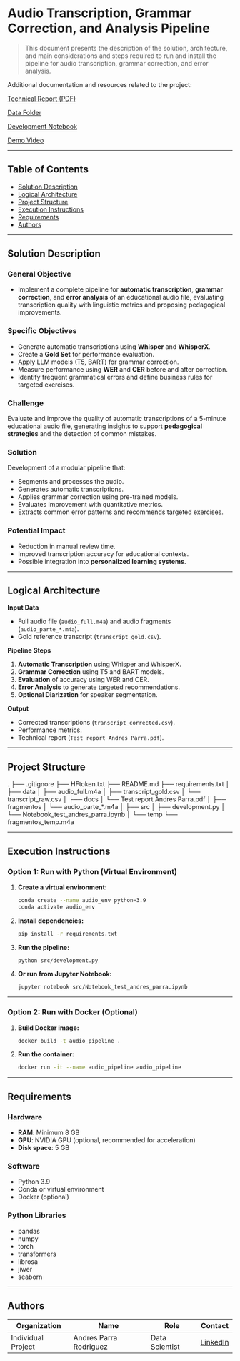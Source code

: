 # Audio Transcription, Grammar Correction, and Analysis Pipeline
>This document presents the description of the solution, architecture, and main considerations and steps required to run and install the pipeline for audio transcription, grammar correction, and error analysis.

Additional documentation and resources related to the project:

[Technical Report (PDF)](docs/Test%20report%20Andres%20Parra.pdf)

[Data Folder](data/)

[Development Notebook](src/Notebook_test_andres_parra.ipynb)

[Demo Video](Pending)

---

## Table of Contents
* [Solution Description](#solution-description)
* [Logical Architecture](#logical-architecture)
* [Project Structure](#project-structure)
* [Execution Instructions](#execution-instructions)
* [Requirements](#requirements)
* [Authors](#authors)

---

## Solution Description

### General Objective
- Implement a complete pipeline for **automatic transcription**, **grammar correction**, and **error analysis** of an educational audio file, evaluating transcription quality with linguistic metrics and proposing pedagogical improvements.

### Specific Objectives
- Generate automatic transcriptions using **Whisper** and **WhisperX**.
- Create a **Gold Set** for performance evaluation.
- Apply LLM models (T5, BART) for grammar correction.
- Measure performance using **WER** and **CER** before and after correction.
- Identify frequent grammatical errors and define business rules for targeted exercises.

### Challenge
Evaluate and improve the quality of automatic transcriptions of a 5-minute educational audio file, generating insights to support **pedagogical strategies** and the detection of common mistakes.

### Solution
Development of a modular pipeline that:
- Segments and processes the audio.
- Generates automatic transcriptions.
- Applies grammar correction using pre-trained models.
- Evaluates improvement with quantitative metrics.
- Extracts common error patterns and recommends targeted exercises.

### Potential Impact
- Reduction in manual review time.
- Improved transcription accuracy for educational contexts.
- Possible integration into **personalized learning systems**.

---

## Logical Architecture
**Input Data**
- Full audio file (`audio_full.m4a`) and audio fragments (`audio_parte_*.m4a`).
- Gold reference transcript (`transcript_gold.csv`).

**Pipeline Steps**
1. **Automatic Transcription** using Whisper and WhisperX.
2. **Grammar Correction** using T5 and BART models.
3. **Evaluation** of accuracy using WER and CER.
4. **Error Analysis** to generate targeted recommendations.
5. **Optional Diarization** for speaker segmentation.

**Output**
- Corrected transcriptions (`transcript_corrected.csv`).
- Performance metrics.
- Technical report (`Test report Andres Parra.pdf`).

---

## Project Structure


.
├── .gitignore
├── HFtoken.txt
├── README.md
├── requirements.txt
│
├── data
│   ├── audio_full.m4a
│   ├── transcript_gold.csv
│   └── transcript_raw.csv
│
├── docs
│   └── Test report Andres Parra.pdf
│
├── fragmentos
│   └── audio_parte_*.m4a
│
├── src
│   ├── development.py
│   └── Notebook_test_andres_parra.ipynb
│
└── temp
    └── fragmentos_temp.m4a

---

## Execution Instructions

### Option 1: Run with Python (Virtual Environment)

1. **Create a virtual environment:**
    ```bash
    conda create --name audio_env python=3.9
    conda activate audio_env
    ```

2. **Install dependencies:**
    ```bash
    pip install -r requirements.txt
    ```

3. **Run the pipeline:**
    ```bash
    python src/development.py
    ```

4. **Or run from Jupyter Notebook:**
    ```bash
    jupyter notebook src/Notebook_test_andres_parra.ipynb
    ```

---

### Option 2: Run with Docker (Optional)

1. **Build Docker image:**
    ```bash
    docker build -t audio_pipeline .
    ```

2. **Run the container:**
    ```bash
    docker run -it --name audio_pipeline audio_pipeline
    ```

---

## Requirements

### Hardware
- **RAM**: Minimum 8 GB  
- **GPU**: NVIDIA GPU (optional, recommended for acceleration)  
- **Disk space**: 5 GB  

### Software
- Python 3.9  
- Conda or virtual environment  
- Docker (optional)  

### Python Libraries
- pandas  
- numpy  
- torch  
- transformers  
- librosa  
- jiwer  
- seaborn  

---

## Authors

| Organization       | Name                   | Role            | Contact |
|--------------------|------------------------|-----------------|---------|
| Individual Project | Andres Parra Rodriguez | Data Scientist  | [LinkedIn](https://www.linkedin.com/in/andresparrarod/) |